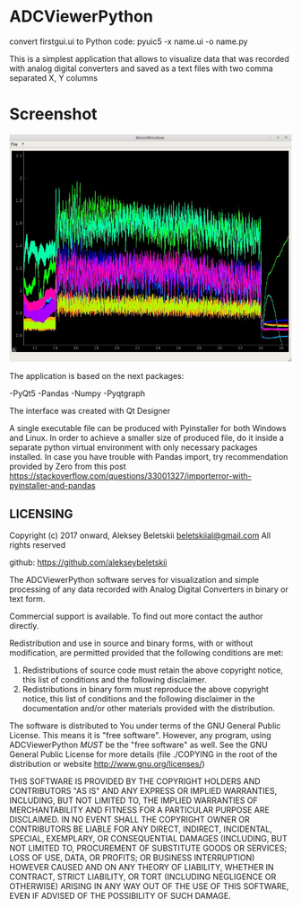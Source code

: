 ADCViewerPython
=============

convert firstgui.ui to Python code:
pyuic5 -x name.ui -o name.py

This is a simplest application that allows to visualize data that was recorded
with analog digital converters and saved as a text files
with two comma separated X, Y columns

Screenshot
==========

![mainLayout](screenshot/mainLayut.jpg)

The application is based on the next packages:

-PyQt5
-Pandas
-Numpy
-Pyqtgraph

The interface was created with Qt Designer

A single executable file can be produced with Pyinstaller for both Windows and Linux.
In order to achieve a smaller size of produced file,
do it inside a separate python virtual environment with only necessary packages installed.
In case you have trouble with Pandas import, try recommendation provided by Zero
from this post https://stackoverflow.com/questions/33001327/importerror-with-pyinstaller-and-pandas




LICENSING
---------

Copyright (c) 2017 onward, Aleksey Beletskii  <beletskiial@gmail.com>
All rights reserved

github: https://github.com/alekseybeletskii

The ADCViewerPython software serves for visualization and simple processing
of any data recorded with Analog Digital Converters in binary or text form.

Commercial support is available. To find out more contact the author directly.

Redistribution and use in source and binary forms, with or without
modification, are permitted provided that the following conditions are met:

  1. Redistributions of source code must retain the above copyright notice, this
     list of conditions and the following disclaimer.
  2. Redistributions in binary form must reproduce the above copyright notice,
     this list of conditions and the following disclaimer in the documentation
     and/or other materials provided with the distribution.

The software is distributed to You under terms of the GNU General Public
License. This means it is "free software". However, any program, using
ADCViewerPython _MUST_ be the "free software" as well.
See the GNU General Public License for more details
(file ./COPYING in the root of the distribution
or website <http://www.gnu.org/licenses/>)

THIS SOFTWARE IS PROVIDED BY THE COPYRIGHT HOLDERS AND CONTRIBUTORS "AS IS" AND
ANY EXPRESS OR IMPLIED WARRANTIES, INCLUDING, BUT NOT LIMITED TO, THE IMPLIED
WARRANTIES OF MERCHANTABILITY AND FITNESS FOR A PARTICULAR PURPOSE ARE
DISCLAIMED. IN NO EVENT SHALL THE COPYRIGHT OWNER OR CONTRIBUTORS BE LIABLE FOR
ANY DIRECT, INDIRECT, INCIDENTAL, SPECIAL, EXEMPLARY, OR CONSEQUENTIAL DAMAGES
(INCLUDING, BUT NOT LIMITED TO, PROCUREMENT OF SUBSTITUTE GOODS OR SERVICES;
LOSS OF USE, DATA, OR PROFITS; OR BUSINESS INTERRUPTION) HOWEVER CAUSED AND
ON ANY THEORY OF LIABILITY, WHETHER IN CONTRACT, STRICT LIABILITY, OR TORT
(INCLUDING NEGLIGENCE OR OTHERWISE) ARISING IN ANY WAY OUT OF THE USE OF THIS
SOFTWARE, EVEN IF ADVISED OF THE POSSIBILITY OF SUCH DAMAGE.
